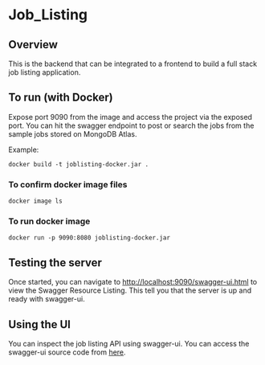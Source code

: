# Job_Listing

## Overview
This is the backend that can be integrated to a frontend to build a full stack job listing application.

## To run (with Docker)

Expose port 9090 from the image and access the project via the exposed port. You can hit the swagger endpoint to post or search the jobs from the sample jobs stored on MongoDB Atlas.

Example:

```
docker build -t joblisting-docker.jar .
```

### To confirm docker image files

```
docker image ls
```

### To run docker image

```
docker run -p 9090:8080 joblisting-docker.jar
```

## Testing the server

Once started, you can navigate to [http://localhost:9090/swagger-ui.html](http://localhost:9090/swagger-ui.html) to view the Swagger Resource Listing. This tell you that the server is up and ready with swagger-ui.

## Using the UI

You can inspect the job listing API using swagger-ui. You can access the swagger-ui source code from [here](https://github.com/swagger-api/swagger-ui).



